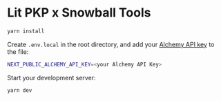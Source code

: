 # Lit PKP x Snowball Tools

```bash
yarn install
```

Create `.env.local` in the root directory, and add your [Alchemy API key](https://docs.alchemy.com/docs/alchemy-quickstart-guide#1key-create-an-alchemy-key) to the file:

```bash
NEXT_PUBLIC_ALCHEMY_API_KEY=<your Alchemy API Key>
```

Start your development server:

```bash
yarn dev
```
